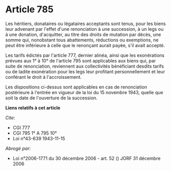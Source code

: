 # Article 785

Les héritiers, donataires ou légataires acceptants sont tenus, pour les biens leur advenant par l'effet d'une renonciation à
une succession, à un legs ou à une donation, d'acquitter, au titre des droits de mutation par décès, une somme qui,
nonobstant tous abattements, réductions ou exemptions, ne peut être inférieure à celle que le renonçant aurait payée, s'il
avait accepté.

Les tarifs édictés par l'article 777, dernier alinéa, ainsi que les exonérations prévues aux 1° à 10° de l'article 795 sont
applicables aux biens qui, par suite de renonciation, reviennent aux collectivités bénéficiant desdits tarifs ou de ladite
exonération pour les legs leur profitant personnellement et leur conférant le droit à l'accroissement.

Les dispositions ci-dessus sont applicables en cas de renonciation postérieure à l'entrée en vigueur de la loi du 15 novembre
1943, quelle que soit la date de l'ouverture de la succession.

**Liens relatifs à cet article**

_Cite_:

  - CGI 777
  - CGI 795 1° A 795 10°
  - Loi n°43-639 1943-11-15

_Abrogé par_:

  - Loi n°2006-1771 du 30 décembre 2006 - art. 52 () JORF 31 décembre 2006
